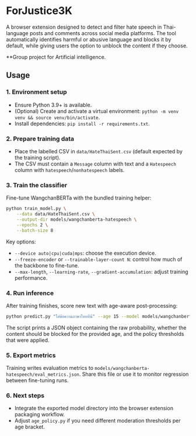 # ForJustice3K
A browser extension designed to detect and filter hate speech in Thai-language posts and comments across social media platforms. The tool automatically identifies harmful or abusive language and blocks it by default, while giving users the option to unblock the content if they choose.

**Group project for Artificial intelligence.

## Usage

### 1. Environment setup
- Ensure Python 3.9+ is available.
- (Optional) Create and activate a virtual environment: `python -m venv venv && source venv/bin/activate`.
- Install dependencies: `pip install -r requirements.txt`.

### 2. Prepare training data
- Place the labelled CSV in `data/HateThaiSent.csv` (default expected by the training script).
- The CSV must contain a `Message` column with text and a `Hatespeech` column with `hatespeech`/`nonhatespeech` labels.

### 3. Train the classifier
Fine-tune WangchanBERTa with the bundled training helper:

```bash
python train_model.py \
    --data data/HateThaiSent.csv \
    --output-dir models/wangchanberta-hatespeech \
    --epochs 2 \
    --batch-size 8
```

Key options:
- `--device auto|cpu|cuda|mps`: choose the execution device.
- `--freeze-encoder` or `--trainable-layer-count N`: control how much of the backbone to fine-tune.
- `--max-length`, `--learning-rate`, `--gradient-accumulation`: adjust training performance.

### 4. Run inference
After training finishes, score new text with age-aware post-processing:

```bash
python predict.py "ใส่ข้อความภาษาไทยที่นี่" --age 15 --model models/wangchanberta-hatespeech
```

The script prints a JSON object containing the raw probability, whether the content should be blocked for the provided age, and the policy thresholds that were applied.

### 5. Export metrics
Training writes evaluation metrics to `models/wangchanberta-hatespeech/eval_metrics.json`. Share this file or use it to monitor regression between fine-tuning runs.

### 6. Next steps
- Integrate the exported model directory into the browser extension packaging workflow.
- Adjust `age_policy.py` if you need different moderation thresholds per age bracket.
